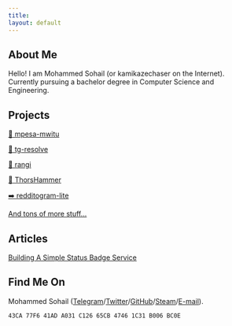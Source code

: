 ```yaml
---
title: 
layout: default
---
```

## About Me

Hello! I am Mohammed Sohail (or kamikazechaser on the Internet). Currently pursuing a bachelor degree in Computer Science and Engineering.

## Projects

[📲 mpesa-mwitu](https://github.com/kamikazechaser/mpesa-mwitu)

[👤 tg-resolve](https://github.com/kamikazechaser/tg-resolve)

[🎨 rangi](https://github.com/kamikazechaser/rangi)

[🔨 ThorsHammer](https://github.com/kamikazechaser/ThorsHammer)

[➡️ redditogram-lite](https://github.com/kamikazechaser/redditogram-lite)

[And tons of more stuff...](https://github.com/kamikazechaser?tab=repositories)


## Articles

[Building A Simple Status Badge Service](https://medium.com/@sohailsameja/building-a-simple-status-badge-service-f222ece09c23#.xpoyqtdwz)

## Find Me On

Mohammed Sohail ([Telegram](https://telegram.me/kamikazechaser)/[Twitter](http://twitter.com/sohailsameja)/[GitHub](https://github.com/kamikazechaser)/[Steam](https://steamcommunity.com/id/kamikazechaser)/[E-mail](mailto:sohailsameja@gmail.com)).


```
43CA 77F6 41AD A031 C126 65CB 4746 1C31 B006 BC0E
```
